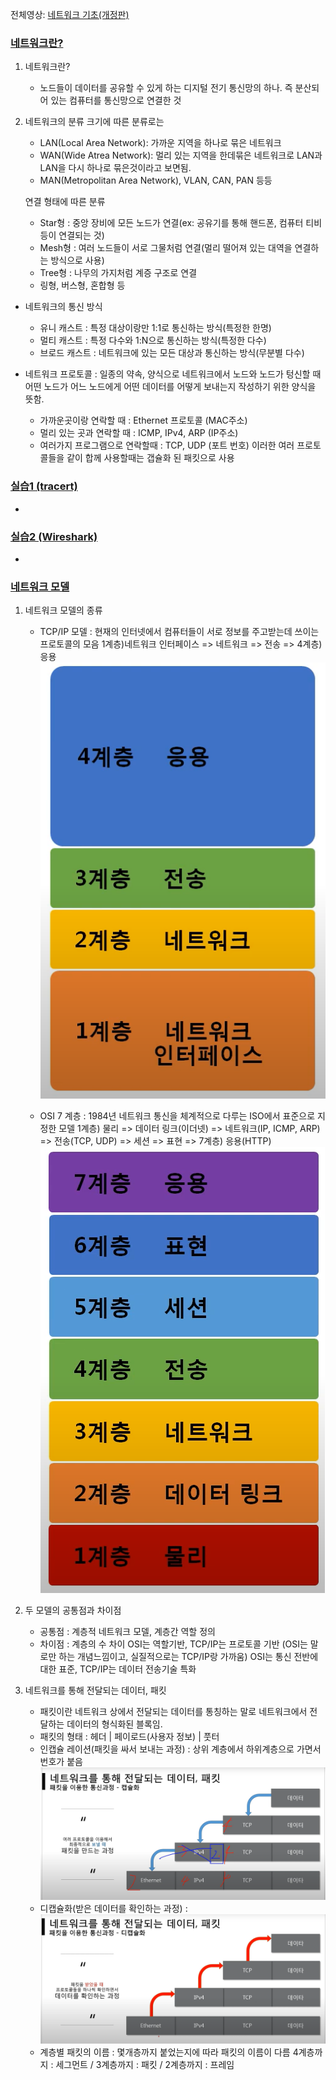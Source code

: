전체영상: [네트워크 기초(개정판)](https://www.youtube.com/playlist?list=PL0d8NnikouEWcF1jJueLdjRIC4HsUlULi)

### [네트워크란?](https://youtu.be/Av9UFzl_wis?list=PL0d8NnikouEWcF1jJueLdjRIC4HsUlULi)

1. 네트워크란?

   - 노드들이 데이터를 공유할 수 있게 하는 디지털 전기 통신망의 하나. 즉 분산되어 있는 컴퓨터를 통신망으로 연결한 것

2. 네트워크의 분류
   크기에 따른 분류로는

   - LAN(Local Area Network): 가까운 지역을 하나로 묶은 네트워크
   - WAN(Wide Atrea Network): 멀리 있는 지역을 한데묶은 네트워크로 LAN과 LAN을 다시 하나로 묶은것이라고 보면됨.
   - MAN(Metropolitan Area Network), VLAN, CAN, PAN 등등

   연결 형태에 따른 분류

   - Star형 : 중앙 장비에 모든 노드가 연결(ex: 공유기를 통해 핸드폰, 컴퓨터 티비 등이 연결되는 것)
   - Mesh형 : 여러 노드들이 서로 그물처럼 연결(멀리 떨어져 있는 대역을 연결하는 방식으로 사용)
   - Tree형 : 나무의 가지처럼 계증 구조로 연결
   - 링형, 버스형, 혼합형 등

- 네트워크의 통신 방식

  - 유니 캐스트 : 특정 대상이랑만 1:1로 통신하는 방식(특정한 한명)
  - 멀티 캐스트 : 특정 다수와 1:N으로 통신하는 방식(특정한 다수)
  - 브로드 캐스트 : 네트워크에 있는 모든 대상과 통신하는 방식(무분별 다수)

- 네트워크 프로토콜 : 일종의 약속, 양식으로 네트워크에서 노드와 노드가 텅신할 때 어떤 노드가 어느 노드에게 어떤 데이터를 어떻게 보내는지 작성하기 위한 양식을 뜻함.
  - 가까운곳이랑 연락할 때 : Ethernet 프로토콜 (MAC주소)
  - 멀리 있는 곳과 연락할 때 : ICMP, IPv4, ARP (IP주소)
  - 여러가지 프로그램으로 연락할때 : TCP, UDP (포트 번호)
    이러한 여러 프로토콜들을 같이 합께 사용할때는 갭슐화 된 패킷으로 사용

### [실습1 (tracert)](https://youtu.be/paJf7JbBWqY?list=PL0d8NnikouEWcF1jJueLdjRIC4HsUlULi)

-

### [실습2 (Wireshark)](https://youtu.be/vBrQ3yzerMg?list=PL0d8NnikouEWcF1jJueLdjRIC4HsUlULi)

-

### [네트워크 모델](https://youtu.be/y9nlT52SAcg?list=PL0d8NnikouEWcF1jJueLdjRIC4HsUlULi)

1. 네트워크 모델의 종류

   - TCP/IP 모델 : 현재의 인터넷에서 컴퓨터들이 서로 정보를 주고받는데 쓰이는 프로토콜의 모음
     1계층)네트워크 인터페이스 => 네트워크 => 전송 => 4계층)응용
     ![Alt text](../assets/장현욱/image-2.png)

   - OSI 7 계층 : 1984년 네트워크 통신을 체계적으로 다루는 ISO에서 표준으로 지정한 모델
     1계층) 물리 => 데이터 링크(이더넷) => 네트워크(IP, ICMP, ARP) => 전송(TCP, UDP) => 세션 => 표현 => 7계층) 응용(HTTP)
     ![Alt text](../assets/장현욱/image-3.png)

2. 두 모델의 공통점과 차이점

   - 공통점 : 계층적 네트워크 모델, 계층간 역할 정의
   - 차이점 :
     계층의 수 차이
     OSI는 역할기반, TCP/IP는 프로토콜 기반 (OSI는 말로만 하는 개념느낌이고, 실질적으로는 TCP/IP랑 가까움)
     OSI는 통신 전반에 대한 표준, TCP/IP는 데이터 전송기술 특화

3. 네트워크를 통해 전달되는 데이터, 패킷
   - 패킷이란 네트워크 상에서 전달되는 데이터를 통칭하는 말로 네트워크에서 전달하는 데이터의 형식화된 블록임.
   - 패킷의 형태 : 헤더 | 페이로드(사용자 정보) | 풋터
   - 인캡슐 레이션(패킷을 싸서 보내는 과정) : 상위 계층에서 하위계층으로 가면서 번호가 붙음
     ![Alt text](../assets/장현욱/image.png)
   - 디캡슐화(받은 데이터를 확인하는 과정) :
     ![Alt text](../assets/장현욱/image-1.png)
   - 계층별 패킷의 이름 : 몇개층까지 붙었는지에 따라 패킷의 이름이 다름
     4계층까지 : 세그먼트 / 3계층까지 : 패킷 / 2계층까지 : 프레임
